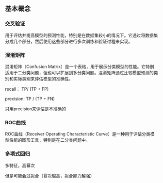 ## 基本概念



### 交叉验证

用于评估并提高模型的预测性能，特别是在数据集较小的情况下。它通过将数据集分成几个部分，然后使用这些部分进行多次训练和验证过程来实现。



### 混淆矩阵

混淆矩阵（Confusion Matrix）是一个表格，用于展示分类模型的性能。它特别适用于二分类问题，但也可以扩展到多分类问题。混淆矩阵通过比较模型预测的类别和实际类别来评估模型的准确性。

recall： TP/ (TP + FP)

precision: TP / (TP + FN)

只用precision来评估是不准确的



### ROC曲线

ROC曲线（Receiver Operating Characteristic Curve）是一种用于评估分类模型性能的图形工具，特别是在二分类问题中。



### 多项式回归

多特征，高幂次

但是可能会过拟合（幂次越高，拟合能力越强）





